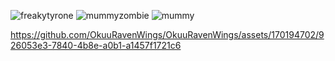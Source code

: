 
![freakytyrone](https://github.com/OkuuRavenWings/OkuuRavenWings/assets/170194702/ddcf00f6-4cd1-4446-b83c-5faace58bcc6) 
![mummyzombie](https://github.com/OkuuRavenWings/OkuuRavenWings/assets/170194702/fb00624a-d7e0-46f6-ad61-d5e696d4e260) ![mummy](https://github.com/OkuuRavenWings/OkuuRavenWings/assets/170194702/51f91aa0-eb6b-4dcd-8e4b-b686c31f1f00)

https://github.com/OkuuRavenWings/OkuuRavenWings/assets/170194702/926053e3-7840-4b8e-a0b1-a1457f1721c6
